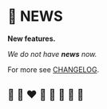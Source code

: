 # 📰 NEWS

**New features.**

*We do not have **news** now.*

For more see [CHANGELOG](../developers/CHANGELOG.md).

## 🦄 🌈 ❤️ 💛 💚 💙 🤍 🖤
